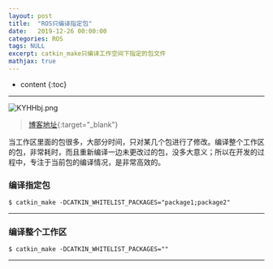 ```yaml
---
layout: post
title:  "ROS只编译指定包"
date:   2019-12-26 00:00:00
categories: ROS
tags: NULL
excerpt: catkin_make只编译工作空间下指定的包文件
mathjax: true
---
```

* content
{:toc}
---

![KYHHbj.png](https://s2.ax1x.com/2019/10/23/KYHHbj.png)



> [博客地址](https://dufaxing.com){:target="_blank"}



当工作区里面的包很多，大部分时间，只对某几个包进行了修改。编译整个工作区的包，非常耗时，而且重新编译一边未更改过的包，没多大意义；所以在开发的过程中，专注于当前包的编译情况，是非常高效的。



### 编译指定包


`$ catkin_make -DCATKIN_WHITELIST_PACKAGES="package1;package2"`



---

### 编译整个工作区



`$ catkin_make -DCATKIN_WHITELIST_PACKAGES=""`

---
